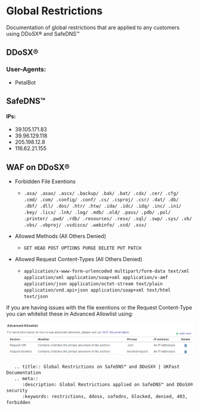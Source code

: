 # Global Restrictions

Documentation of global restrictions that are applied to any customers using DDoSX® and SafeDNS™

## DDoSX®
### User-Agents:
* PetalBot
## SafeDNS™
#### IPs:
* 39.105.171.83
* 39.96.129.118
* 205.198.12.8
* 116.62.21.155

## WAF on DDoSX®
* Forbidden File Exentions
   * `.asa/ .asax/ .ascx/ .backup/ .bak/ .bat/ .cdx/ .cer/ .cfg/ .cmd/ .com/ .config/ .conf/ .cs/ .csproj/ .csr/ .dat/ .db/ .dbf/ .dll/ .dos/ .htr/ .htw/ .ida/ .idc/ .idq/ .inc/ .ini/ .key/ .licx/ .lnk/ .log/ .mdb/ .old/ .pass/ .pdb/ .pol/ .printer/ .pwd/ .rdb/ .resources/ .resx/ .sql/ .swp/ .sys/ .vb/ .vbs/ .vbproj/ .vsdisco/ .webinfo/ .xsd/ .xsx/`

* Allowed Methods (All Others Denied)
  * `GET HEAD POST OPTIONS PURGE DELETE PUT PATCH`

* Allowed Request Content-Types (All Others Denied)
  * `application/x-www-form-urlencoded multipart/form-data text/xml application/xml application/soap+xml application/x-amf application/json application/octet-stream text/plain application/vnd.api+json application/soap+xml text/html text/json`

If you are having issues with the file exentions or the Request Content-Type you can whitelist these in Advanced Allowlist using:

![Advanced Whitelist Global Restriction](files/global_restriction_whitelist.PNG)

```eval_rst
   .. title:: Global Restrictions on SafeDNS™ and DDoSX® | UKFast Documentation 
   .. meta::  
      :description: Global Restrictions applied on SafeDNS™ and DDoSX® security
      :keywords: restrictions, ddosx, safedns, blocked, denied, 403, forbidden
```
